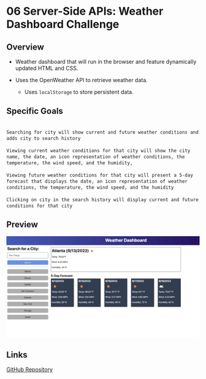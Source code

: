 # 06 Server-Side APIs: Weather Dashboard Challenge

## Overview

* Weather dashboard that will run in the browser and feature dynamically updated HTML and CSS.

 * Uses the OpenWeather API to retrieve weather data.

    * Uses `localStorage` to store persistent data.


## Specific Goals

```

Searching for city will show current and future weather conditions and adds city to search history

Viewing current weather conditions for that city will show the city name, the date, an icon representation of weather conditions, the temperature, the wind speed, and the humidity, 

Viewing future weather conditions for that city will present a 5-day forecast that displays the date, an icon representation of weather conditions, the temperature, the wind speed, and the humidity

Clicking on city in the search history will display current and future conditions for that city

```

## Preview

![Preview](./Assets/06-server-side-apis-homework-demo.png)

## Links

[GitHub Repository](https://github.com/seanwsutter/06-ServerAPI-Challenge)

